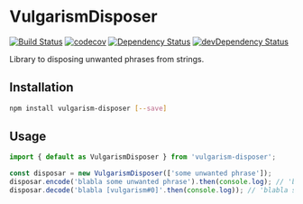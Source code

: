 # VulgarismDisposer
[![Build Status](https://travis-ci.org/magic96/VulgarismDisposer.svg?branch=master)](https://travis-ci.org/magic96/VulgarismDisposer)
[![codecov](https://codecov.io/gh/magic96/VulgarismDisposer/branch/master/graph/badge.svg)](https://codecov.io/gh/magic96/VulgarismDisposer)
[![Dependency Status](https://david-dm.org/magic96/VulgarismDisposer.svg)](https://david-dm.org/magic96/VulgarismDisposer)
[![devDependency Status](https://david-dm.org/magic96/VulgarismDisposer/dev-status.svg)](https://david-dm.org/magic96/VulgarismDisposer#info=devDependencies)



Library to disposing unwanted phrases from strings.

## Installation

```bash
npm install vulgarism-disposer [--save]
```

## Usage
```js
import { default as VulgarismDisposer } from 'vulgarism-disposer';

const disposar = new VulgarismDisposer(['some unwanted phrase']);
disposar.encode('blabla some unwanted phrase').then(console.log); // 'blabla [vulgarism#0]'
disposar.decode('blabla [vulgarism#0]'.then(console.log)); // 'blabla some unwanted phrase'
```